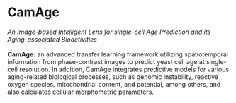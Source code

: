 # CamAge
*An Image-based Intelligent Lens for single-cell Age Prediction and its Aging-associated Bioactivities* <br><br>
**CamAge:** an advanced transfer learning framework utilizing spatiotemporal information from phase-contrast images to predict yeast cell age at single-cell resolution. In addition, CamAge integrates predictive models for various aging-related biological processes, such as genomic instability, reactive oxygen species, mitochondrial content, and potential, among others, and also calculates cellular morphometric parameters.
